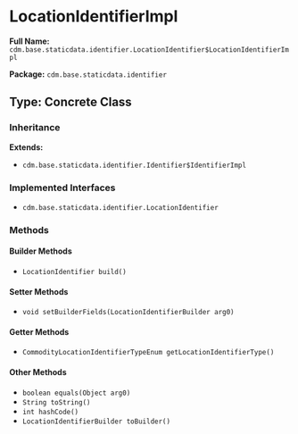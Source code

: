 # LocationIdentifierImpl

**Full Name:** `cdm.base.staticdata.identifier.LocationIdentifier$LocationIdentifierImpl`

**Package:** `cdm.base.staticdata.identifier`

## Type: Concrete Class

### Inheritance

**Extends:**
- `cdm.base.staticdata.identifier.Identifier$IdentifierImpl`

### Implemented Interfaces

- `cdm.base.staticdata.identifier.LocationIdentifier`

### Methods

#### Builder Methods

- `LocationIdentifier build()`

#### Setter Methods

- `void setBuilderFields(LocationIdentifierBuilder arg0)`

#### Getter Methods

- `CommodityLocationIdentifierTypeEnum getLocationIdentifierType()`

#### Other Methods

- `boolean equals(Object arg0)`
- `String toString()`
- `int hashCode()`
- `LocationIdentifierBuilder toBuilder()`

